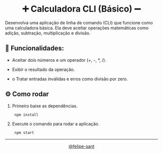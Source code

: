 <div align="center">

# ➕ Calculadora CLI (Básico) ➖

</div>

Desenvolva uma aplicação de linha de comando (CLI) que funcione como uma calculadora básica. Ela deve aceitar operações matemáticas como adição, subtração, multiplicação e divisão.

## 📝 Funcionalidades:

- Aceitar dois números e um operador (+, -, *, /).

- Exibir o resultado da operação.

- o Tratar entradas inválidas e erros como divisão por zero.

## ⚙️ Como rodar

1. Primeiro baixe as dependências.

        npm install

2. Execute o comando para rodar a aplicação.

        npm start

<hr>

<div align="center"><a href="https://github.com/felipe-sant?tab=followers">@felipe-sant</a></div>